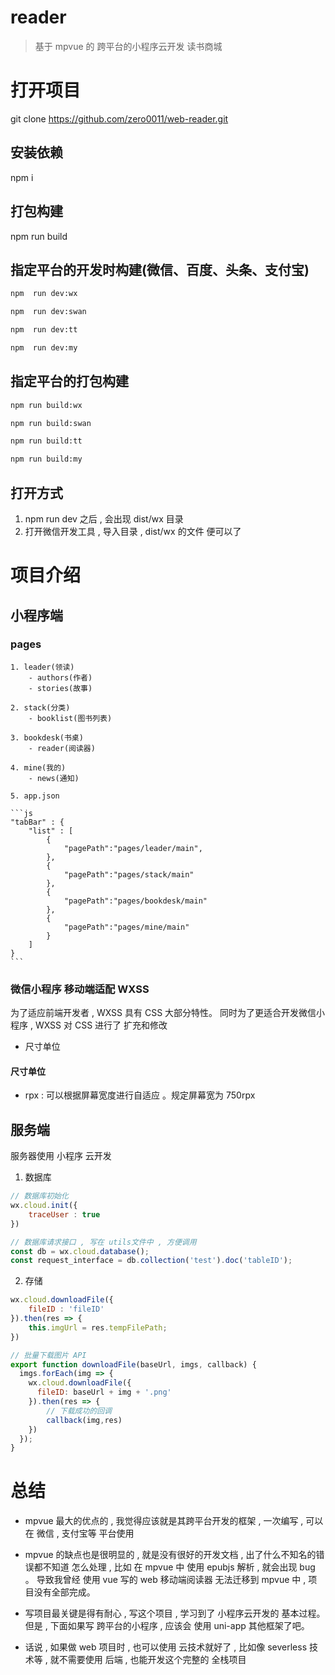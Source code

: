# reader

> 基于 mpvue 的 跨平台的小程序云开发 读书商城

# 打开项目

git clone https://github.com/zero0011/web-reader.git

## 安装依赖
npm i

## 打包构建
npm run build

## 指定平台的开发时构建(微信、百度、头条、支付宝)
```html
npm  run dev:wx

npm  run dev:swan

npm  run dev:tt

npm  run dev:my

```
## 指定平台的打包构建
```html
npm run build:wx

npm run build:swan

npm run build:tt

npm run build:my
```



## 打开方式
1. npm run dev 之后 , 会出现 dist/wx 目录
2. 打开微信开发工具 , 导入目录 , dist/wx 的文件 便可以了


# 项目介绍

## 小程序端

### pages
    1. leader(领读)
        - authors(作者)
        - stories(故事)

    2. stack(分类)
        - booklist(图书列表)

    3. bookdesk(书桌)
        - reader(阅读器)

    4. mine(我的)
        - news(通知)

    5. app.json

    ```js
    "tabBar" : {
        "list" : [
            {
                "pagePath":"pages/leader/main",
            },
            {
                "pagePath":"pages/stack/main"
            },
            {
                "pagePath":"pages/bookdesk/main"
            },
            {
                "pagePath":"pages/mine/main"
            }
        ]
    }
    ```

### 微信小程序 移动端适配 WXSS

为了适应前端开发者 , WXSS 具有 CSS 大部分特性。 同时为了更适合开发微信小程序 , WXSS 对 CSS 进行了 扩充和修改
- 尺寸单位

#### 尺寸单位
- rpx : 可以根据屏幕宽度进行自适应 。规定屏幕宽为  750rpx 


## 服务端
服务器使用 小程序 云开发

1. 数据库
```js
// 数据库初始化
wx.cloud.init({
    traceUser : true
})
```

```js
// 数据库请求接口 , 写在 utils文件中 , 方便调用
const db = wx.cloud.database();
const request_interface = db.collection('test').doc('tableID');
```


2. 存储
```js
wx.cloud.downloadFile({
    fileID : 'fileID'
}).then(res => {
    this.imgUrl = res.tempFilePath;
})

// 批量下载图片 API
export function downloadFile(baseUrl, imgs, callback) {
  imgs.forEach(img => {
    wx.cloud.downloadFile({
      fileID: baseUrl + img + '.png'
    }).then(res => {
        // 下载成功的回调
        callback(img,res)
    })
  });
}
```

# 总结

- mpvue 最大的优点的 , 我觉得应该就是其跨平台开发的框架 , 一次编写 , 可以在 微信 , 支付宝等 平台使用 



- mpvue 的缺点也是很明显的 , 就是没有很好的开发文档 , 出了什么不知名的错误都不知道 怎么处理 , 比如 在 mpvue 中 使用 epubjs 解析 , 就会出现 bug 。 导致我曾经 使用 vue 写的 web 移动端阅读器 无法迁移到 mpvue 中 , 项目没有全部完成。



- 写项目最关键是得有耐心 , 写这个项目 , 学习到了 小程序云开发的 基本过程。 但是 , 下面如果写 跨平台的小程序 , 应该会 使用 uni-app 其他框架了吧。 



- 话说 , 如果做 web 项目时 , 也可以使用 云技术就好了 , 比如像 severless 技术等 , 就不需要使用 后端 , 也能开发这个完整的 全栈项目

